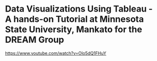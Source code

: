 # Data Visualizations Using Tableau - A hands-on Tutorial at Minnesota State University, Mankato for the DREAM Group
https://www.youtube.com/watch?v=Olo5dQ1FHuY
